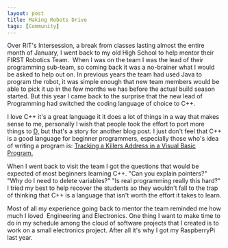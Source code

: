 ```yaml
---
layout: post
title: Making Robots Drive
tags: [Community]
---
```

<p>Over RIT's Intersession, a break from classes lasting almost the entire month of January, I went back to my old High School to help mentor their FIRST Robotics Team.  When I was on the team I was the lead of their programming sub-team, so coming back it was a no-brainer what I would be asked to help out on. In previous years the team had used Java to program the robot, it was simple enough that new team members would be able to pick it up in the few months we has before the actual build season started. But this year I came back to the surprise that the new lead of Programming had switched the coding language of choice to C++.</p>
<p>I love C++ it's a great language it it does a lot of things in a way that makes sense to me, personally I wish that people took the effort to port more things to <a href="http://dlang.org">D,</a> but that's a story for another blog post. I just don't feel that C++ is a good language for beginner programmers, especially those who's idea of writing a program is: <a href="https://www.youtube.com/watch?v=hkDD03yeLnU">Tracking a Killers Address in a Visual Basic Program.</a></p>
<p>When I went back to visit the team I got the questions that would be expected of most beginners learning C++. "Can you explain pointers?" "Why do I need to delete variables?" "Is real programming really this hard?" I tried my best to help recover the students so they wouldn't fall to the trap of thinking that C++ is a language that isn't worth the effort it takes to learn.</p>
<p>Most of all my experience going back to mentor the team reminded me how much I loved  Engineering and Electronics. One thing I want to make time to do in my schedule among the cloud of software projects that I created is to work on a small electronics project. After all it's why I got my RaspberryPi last year.</p>
